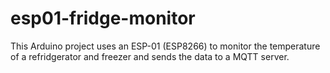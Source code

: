 # esp01-fridge-monitor

This Arduino project uses an ESP-01 (ESP8266) to monitor the temperature of a refridgerator and freezer and sends the data to a MQTT server.
